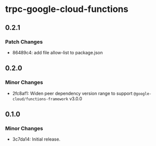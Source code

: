 # trpc-google-cloud-functions

## 0.2.1

### Patch Changes

- 86489c4: add file allow-list to package.json

## 0.2.0

### Minor Changes

- 2fc8af1: Widen peer dependency version range to support `@google-cloud/functions-framework` v3.0.0

## 0.1.0

### Minor Changes

- 3c7da14: Initial release.
